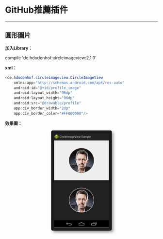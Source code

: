 # GitHub推薦插件

---

## 圓形圖片

**加入Library：**

compile 'de.hdodenhof:circleimageview:2.1.0'

**xml：**

```java
<de.hdodenhof.circleimageview.CircleImageView
    xmlns:app="http://schemas.android.com/apk/res-auto"
    android:id="@+id/profile_image"
    android:layout_width="96dp"
    android:layout_height="96dp"
    android:src="@drawable/profile"
    app:civ_border_width="2dp"
    app:civ_border_color="#FF000000"/>
```

**效果圖：**

<center>
  <img src="/assets/GitHub_CircleImageView.png" alt="Cowman" style="border-radius:5px; box-shadow:5px 5px 10px rgba(0, 0, 0, 0.4)" width="180" height="310" border="10"/>
</center>

